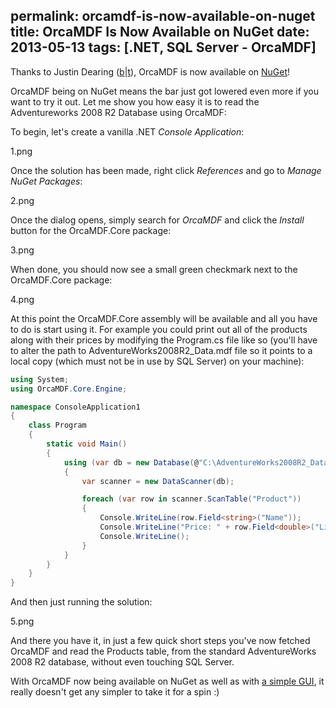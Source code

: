 permalink: orcamdf-is-now-available-on-nuget
title: OrcaMDF Is Now Available on NuGet
date: 2013-05-13
tags: [.NET, SQL Server - OrcaMDF]
---
Thanks to Justin Dearing ([b](http://www.justaprogrammer.net/)|[t](https://twitter.com/zippy1981)), OrcaMDF is now available on [NuGet](https://www.nuget.org/packages/OrcaMDF.Core)!

<!-- more -->

OrcaMDF being on NuGet means the bar just got lowered even more if you want to try it out. Let me show you how easy it is to read the Adventureworks 2008 R2 Database using OrcaMDF:

To begin, let's create a vanilla .NET *Console Application*:

1.png

Once the solution has been made, right click *References* and go to *Manage NuGet Packages*:

2.png

Once the dialog opens, simply search for *OrcaMDF* and click the *Install* button for the OrcaMDF.Core package:

3.png

When done, you should now see a small green checkmark next to the OrcaMDF.Core package:

4.png

At this point the OrcaMDF.Core assembly will be available and all you have to do is start using it. For example you could print out all of the products along with their prices by modifying the Program.cs file like so (you'll have to alter the path to AdventureWorks2008R2_Data.mdf file so it points to a local copy (which must not be in use by SQL Server) on your machine):

```csharp
using System;
using OrcaMDF.Core.Engine;

namespace ConsoleApplication1
{
	class Program
	{
		static void Main()
		{
			using (var db = new Database(@"C:\AdventureWorks2008R2_Data.mdf"))
			{
				var scanner = new DataScanner(db);

				foreach (var row in scanner.ScanTable("Product"))
				{
					Console.WriteLine(row.Field<string>("Name"));
					Console.WriteLine("Price: " + row.Field<double>("ListPrice"));
					Console.WriteLine();
				}
			}
		}
	}
}
```

And then just running the solution:

5.png

And there you have it, in just a few quick short steps you've now fetched OrcaMDF and read the Products table, from the standard AdventureWorks 2008 R2 database, without even touching SQL Server.

With OrcaMDF now being available on NuGet as well as with [a simple GUI](/orcamdf-studio-release-feature-recap/), it really doesn't get any simpler to take it for a spin :)
